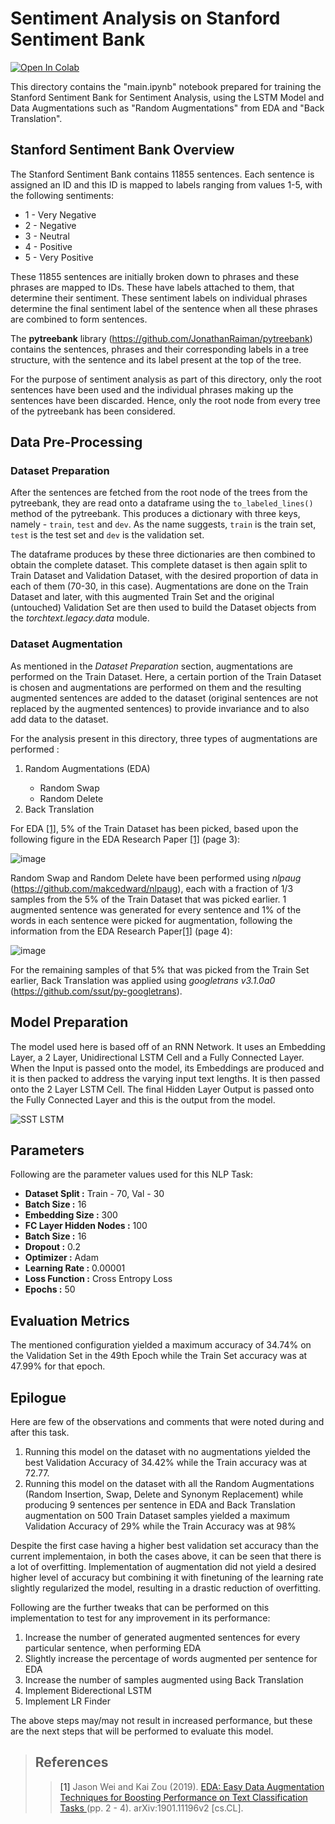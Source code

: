 # Sentiment Analysis on Stanford Sentiment Bank

[![Open In Colab](https://colab.research.google.com/assets/colab-badge.svg)](https://colab.research.google.com/github/sudo-rickroll/END2/blob/main/S5/main.ipynb)

This directory contains the "main.ipynb" notebook prepared for training the Stanford Sentiment Bank for Sentiment Analysis, using the LSTM Model and Data Augmentations such as "Random Augmentations" from EDA and "Back Translation".

## Stanford Sentiment Bank Overview

The Stanford Sentiment Bank contains 11855 sentences. Each sentence is assigned an ID and this ID is mapped to labels ranging from values 1-5, with the following sentiments:
<ul>
  <li>1 - Very Negative</li>
  <li>2 - Negative</li>
  <li>3 - Neutral</li>
  <li>4 - Positive</li>
  <li>5 - Very Positive</li>
</ul>

These 11855 sentences are initially broken down to phrases and these phrases are mapped to IDs. These have labels attached to them, that determine their sentiment. These sentiment labels on individual phrases determine the final sentiment label of the sentence when all these phrases are combined to form sentences.

The <b>pytreebank</b> library (https://github.com/JonathanRaiman/pytreebank) contains the sentences, phrases and their corresponding labels in a tree structure, with the sentence and its label present at the top of the tree.

For the purpose of sentiment analysis as part of this directory, only the root sentences have been used and the individual phrases making up the sentences have been discarded. Hence, only the root node from every tree of the pytreebank has been considered. 


## Data Pre-Processing

### Dataset Preparation

After the sentences are fetched from the root node of the trees from the pytreebank, they are read onto a dataframe using the `to_labeled_lines()` method of the pytreebank. This produces a dictionary with three keys, namely - `train`, `test` and `dev`. As the name suggests, `train` is the train set, `test` is the test set and `dev` is the validation set.

The dataframe produces by these three dictionaries are then combined to obtain the complete dataset. This complete dataset is then again split to Train Dataset and Validation Dataset, with the desired proportion of data in each of them (70-30, in this case). Augmentations are done on the Train Dataset and later, with this augmented Train Set and the original (untouched) Validation Set are then used to build the Dataset objects from the <i>torchtext.legacy.data</i> module. 

### Dataset Augmentation

As mentioned in the <i>Dataset Preparation</i> section, augmentations are performed on the Train Dataset. Here, a certain portion of the Train Dataset is chosen and augmentations are performed on them and the resulting augmented sentences are added to the dataset (original sentences are not replaced by the augmented sentences) to provide invariance and to also add data to the dataset.

For the analysis present in this directory, three types of augmentations are performed :
<ol>
  <li>Random Augmentations (EDA)</li>
  <ul>
    <li>Random Swap</li>
    <li>Random Delete</li>
  </ul>
  <li>Back Translation</li>
</ol>

For EDA [[1]](#1), 5% of the Train Dataset has been picked, based upon the following figure in the EDA Research Paper [[1]](#1) (page 3):

![image](https://user-images.githubusercontent.com/65642947/120890203-bbfa6580-c61e-11eb-8ca7-b537df93b68f.png)


Random Swap and Random Delete have been performed using <i>nlpaug</i> (https://github.com/makcedward/nlpaug), each with a fraction of 1/3 samples from the 5% of the Train Dataset that was picked earlier. 1 augmented sentence was generated for every sentence and 1% of the words in each sentence were picked for augmentation, following the information from the EDA Research Paper[[1]](#1) (page 4):

![image](https://user-images.githubusercontent.com/65642947/120890249-fc59e380-c61e-11eb-94d4-230f543e2d7a.png)


For the remaining samples of that 5% that was picked from the Train Set earlier, Back Translation was applied using <i>googletrans v3.1.0a0</i> (https://github.com/ssut/py-googletrans). 

## Model Preparation

The model used here is based off of an RNN Network. It uses an Embedding Layer, a 2 Layer, Unidirectional LSTM Cell and a Fully Connected Layer. When the Input is passed onto the model, its Embeddings are produced and it is then packed to address the varying input text lengths. It is then passed onto the 2 Layer LSTM Cell. The final Hidden Layer Output is passed onto the Fully Connected Layer and this is the output from the model.

![SST LSTM](https://user-images.githubusercontent.com/65642947/120892961-53b38000-c62e-11eb-8807-a8e4f60a9199.jpg)

## Parameters

Following are the parameter values used for this NLP Task:

<ul>
  <li><b>Dataset Split :</b> Train - 70, Val - 30 </li>
  <li><b>Batch Size :</b> 16 </li>
  <li><b>Embedding Size :</b> 300 </li>
  <li><b>FC Layer Hidden Nodes :</b> 100 </li>
  <li><b>Batch Size :</b> 16 </li>
  <li><b>Dropout :</b> 0.2 </li>
  <li><b>Optimizer :</b> Adam </li>
  <li><b>Learning Rate :</b> 0.00001 </li>
  <li><b>Loss Function :</b> Cross Entropy Loss </li>
  <li><b>Epochs :</b> 50 </li>
</ul>

## Evaluation Metrics

The mentioned configuration yielded a maximum accuracy of 34.74% on the Validation Set in the 49th Epoch while the Train Set accuracy was at 47.99% for that epoch.

## Epilogue

Here are few of the observations and comments that were noted during and after this task.
<ol>
  <li>Running this model on the dataset with no augmentations yielded the best Validation Accuracy of 34.42% while the Train accuracy was at 72.77.</li>
  <li>Running this model on the dataset with all the Random Augmentations (Random Insertion, Swap, Delete and Synonym Replacement) while producing 9 sentences per sentence in EDA and Back Translation augmentation on 500 Train Dataset samples yielded a maximum Validation Accuracy of 29% while the Train Accuracy was at 98%</li>
</ol>

Despite the first case having a higher best validation set accuracy than the current implementaion, in both the cases above, it can be seen that there is a lot of overfitting. Implementation of augmentation did not yield a desired higher level of accuracy but combining it with finetuning of the learning rate slightly regularized the model, resulting in a drastic reduction of overfitting. 

Following are the further tweaks that can be performed on this implementation to test for any improvement in its performance:

<ol>
  <li>Increase the number of generated augmented sentences for every particular sentence, when performing EDA</li>
  <li>Slightly increase the percentage of words augmented per sentence for EDA</li>
  <li>Increase the number of samples augmented using Back Translation</li>
  <li>Implement Biderectional LSTM</li>
  <li>Implement LR Finder</li>
</ol>

The above steps may/may not result in increased performance, but these are the next steps that will be performed to evaluate this model.
  
  

> ## References
  >><a id="1">[1]</a> 
    Jason Wei and Kai Zou (2019). 
    <a href="https://arxiv.org/abs/1901.11196v2">EDA: Easy Data Augmentation Techniques for Boosting Performance on Text Classification Tasks </a> (pp. 2 - 4).
    arXiv:1901.11196v2 [cs.CL].

